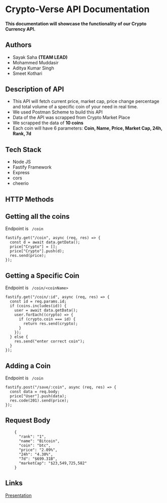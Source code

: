 #  Crypto-Verse API Documentation
#### This documentation will showcase the functionality of our Crypto Currency API.


## Authors
* Sayak Saha **(TEAM LEAD)**
* Mohammed Muddasir
* Aditya Kumar Singh
* Smeet Kothari

## Description of API
- This API will fetch current price, market cap, price change percentage and total volume of a specific coin of your need in real time.
- We used Postman Scheme to build this API
- Data of the API was scrapped from Crypto Market Place
- We scrapped the data of **10 coins**
- Each coin will have 6 parameters: **Coin, Name, Price, Market Cap, 24h, Rank, 7d**

## Tech Stack
- Node JS
- Fastify Framework
- Express
- cors
- cheerio

## HTTP Methods

## Getting all the coins
Endpoint is ``` /coin```


```
fastify.get("/coin", async (req, res) => {
  const d = await data.getData();
  price["Crypto"] = [];
  price["Crypto"].push(d);
  res.send(price);
});

```

## Getting a Specific Coin
Endpoint is ``` /coin/<coinName>```


```
fastify.get("/coin/:id", async (req, res) => {
  const id = req.params.id;
  if (coins.includes(id)) {
    user = await data.getData();
    user.forEach((crypto) => {
      if (crypto.coin === id) {
        return res.send(crypto);
      }
    });
  } else {
    res.send("enter correct coin");
  }
});
```

## Adding a Coin
Endpoint is ``` /coin```

```
fastify.post("/save/:coin", async (req, res) => {
  const data = req.body;
  price["User"].push(data);
  res.code(201).send(price);
});
```

## Request Body

```
    {
      "rank": "1",
      "name": "Bitcoin",
      "coin": "btc",
      "price": "2.09%",
      "24h": "4.30%",
      "7d": "$699.31B",
      "marketCap": "$23,549,725,582"
    }

```



## Links

[Presentation](https://drive.google.com/file/d/1j6qdOIWJpuJ68hfgihzu27xBHXK_fwJO/view?usp=sharing)

